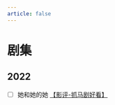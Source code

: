 ```yaml
---
article: false
---
```


# 剧集

## 2022

- [ ] 她和她的她 [【影评-抓马剧好看】](https://www.bilibili.com/video/BV1ELJqziEjr/)